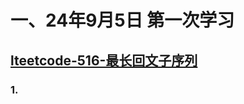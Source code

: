 # 一、24年9月5日 第一次学习
## [lteetcode-516-最长回文子序列](https://leetcode.cn/problems/longest-palindromic-subsequence/description/)

### 1.



